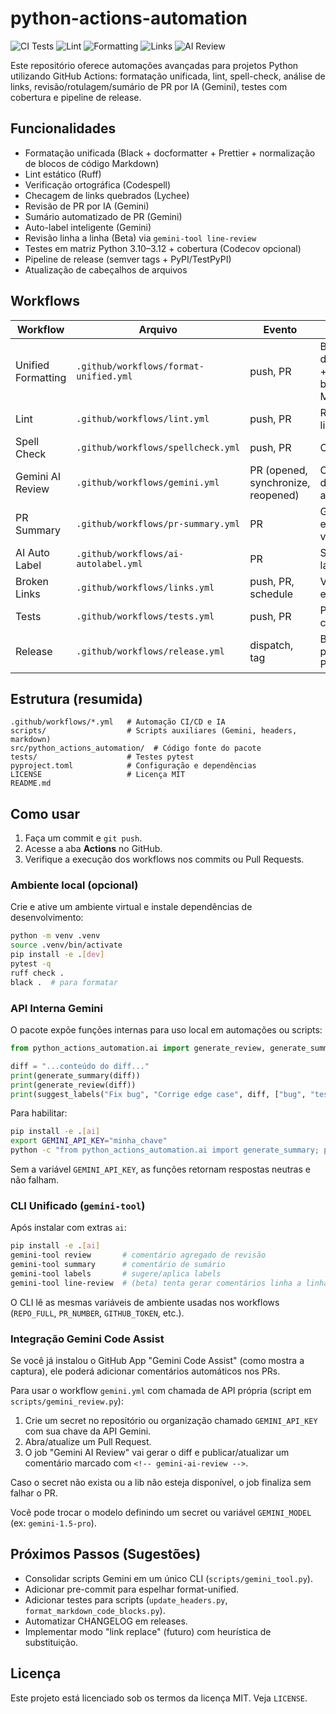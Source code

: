 # python-actions-automation

![CI Tests](https://github.com/dronreef2/python-actions-automation/actions/workflows/tests.yml/badge.svg)
![Lint](https://github.com/dronreef2/python-actions-automation/actions/workflows/lint.yml/badge.svg)
![Formatting](https://github.com/dronreef2/python-actions-automation/actions/workflows/format-unified.yml/badge.svg)
![Links](https://github.com/dronreef2/python-actions-automation/actions/workflows/links.yml/badge.svg)
![AI Review](https://github.com/dronreef2/python-actions-automation/actions/workflows/gemini.yml/badge.svg)

Este repositório oferece automações avançadas para projetos Python utilizando GitHub Actions: formatação unificada, lint, spell-check, análise de links, revisão/rotulagem/sumário de PR por IA (Gemini), testes com cobertura e pipeline de release.

## Funcionalidades
- Formatação unificada (Black + docformatter + Prettier + normalização de blocos de código Markdown)
- Lint estático (Ruff)
- Verificação ortográfica (Codespell)
- Checagem de links quebrados (Lychee)
- Revisão de PR por IA (Gemini)
- Sumário automatizado de PR (Gemini)
- Auto-label inteligente (Gemini)
- Revisão linha a linha (Beta) via `gemini-tool line-review`
- Testes em matriz Python 3.10–3.12 + cobertura (Codecov opcional)
- Pipeline de release (semver tags + PyPI/TestPyPI)
- Atualização de cabeçalhos de arquivos

## Workflows

| Workflow | Arquivo | Evento | Descrição |
|----------|---------|--------|-----------|
| Unified Formatting | `.github/workflows/format-unified.yml` | push, PR | Black + docformatter + Prettier + blocos Markdown |
| Lint | `.github/workflows/lint.yml` | push, PR | Ruff lint/check |
| Spell Check | `.github/workflows/spellcheck.yml` | push, PR | Codespell |
| Gemini AI Review | `.github/workflows/gemini.yml` | PR (opened, synchronize, reopened) | Comentário de revisão automatizada |
| PR Summary | `.github/workflows/pr-summary.yml` | PR | Gera sumário estruturado via IA |
| AI Auto Label | `.github/workflows/ai-autolabel.yml` | PR | Sugere/aplica labels via IA |
| Broken Links | `.github/workflows/links.yml` | push, PR, schedule | Verifica links externos |
| Tests | `.github/workflows/tests.yml` | push, PR | Pytest + cobertura |
| Release | `.github/workflows/release.yml` | dispatch, tag | Build e publicação PyPI/TestPyPI |

## Estrutura (resumida)

```text
.github/workflows/*.yml   # Automação CI/CD e IA
scripts/                  # Scripts auxiliares (Gemini, headers, markdown)
src/python_actions_automation/  # Código fonte do pacote
tests/                    # Testes pytest
pyproject.toml            # Configuração e dependências
LICENSE                   # Licença MIT
README.md
```

## Como usar
1. Faça um commit e `git push`.
2. Acesse a aba **Actions** no GitHub.
3. Verifique a execução dos workflows nos commits ou Pull Requests.

### Ambiente local (opcional)

Crie e ative um ambiente virtual e instale dependências de desenvolvimento:

```bash
python -m venv .venv
source .venv/bin/activate
pip install -e .[dev]
pytest -q
ruff check .
black .  # para formatar
```

### API Interna Gemini

O pacote expõe funções internas para uso local em automações ou scripts:

```python
from python_actions_automation.ai import generate_review, generate_summary, suggest_labels

diff = "...conteúdo do diff..."
print(generate_summary(diff))
print(generate_review(diff))
print(suggest_labels("Fix bug", "Corrige edge case", diff, ["bug", "tests"]))
```

Para habilitar:
```bash
pip install -e .[ai]
export GEMINI_API_KEY="minha_chave"
python -c "from python_actions_automation.ai import generate_summary; print(generate_summary('diff exemplo'))"
```

Sem a variável `GEMINI_API_KEY`, as funções retornam respostas neutras e não falham.

### CLI Unificado (`gemini-tool`)

Após instalar com extras `ai`:

```bash
pip install -e .[ai]
gemini-tool review       # comentário agregado de revisão
gemini-tool summary      # comentário de sumário
gemini-tool labels       # sugere/aplica labels
gemini-tool line-review  # (beta) tenta gerar comentários linha a linha
```

O CLI lê as mesmas variáveis de ambiente usadas nos workflows (`REPO_FULL`, `PR_NUMBER`, `GITHUB_TOKEN`, etc.).


### Integração Gemini Code Assist

Se você já instalou o GitHub App "Gemini Code Assist" (como mostra a captura), ele poderá adicionar comentários automáticos nos PRs.

Para usar o workflow `gemini.yml` com chamada de API própria (script em `scripts/gemini_review.py`):

1. Crie um secret no repositório ou organização chamado `GEMINI_API_KEY` com sua chave da API Gemini.
2. Abra/atualize um Pull Request.
3. O job "Gemini AI Review" vai gerar o diff e publicar/atualizar um comentário marcado com `<!-- gemini-ai-review -->`.

Caso o secret não exista ou a lib não esteja disponível, o job finaliza sem falhar o PR.

Você pode trocar o modelo definindo um secret ou variável `GEMINI_MODEL` (ex: `gemini-1.5-pro`).


## Próximos Passos (Sugestões)
- Consolidar scripts Gemini em um único CLI (`scripts/gemini_tool.py`).
- Adicionar pre-commit para espelhar format-unified.
- Adicionar testes para scripts (`update_headers.py`, `format_markdown_code_blocks.py`).
- Automatizar CHANGELOG em releases.
- Implementar modo "link replace" (futuro) com heurística de substituição.

## Licença
Este projeto está licenciado sob os termos da licença MIT. Veja `LICENSE`.